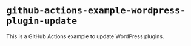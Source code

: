 # `github-actions-example-wordpress-plugin-update`

This is a GitHub Actions example to update WordPress plugins.
